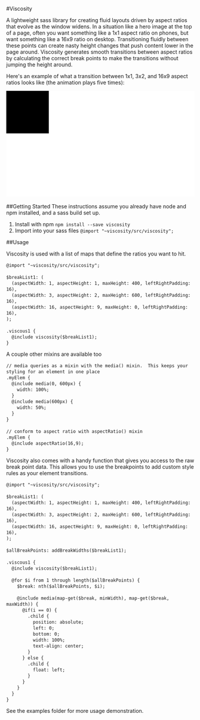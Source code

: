 #Viscosity

A lightweight sass library for creating fluid layouts driven by aspect ratios that evolve as the window widens. In a situation like a hero image at the top of a page, often you want something like a 1x1 aspect ratio on phones, but want something like a 16x9 ratio on desktop.  Transitioning fluidly between these points can create nasty height changes that push content lower in the page around. Viscosity generates smooth transitions between aspect ratios by calculating the correct break points to make the transitions without jumping the height around.

Here's an example of what a transition between 1x1, 3x2, and 16x9 aspect ratios looks like (the animation plays five times):

![viscosity transition example](examples/image_demo/rectangle.gif)

##Getting Started
These instructions assume you already have node and npm installed, and a sass build set up.

1. Install with npm `npm install --save viscosity`
2. Import into your sass files `@import "~viscosity/src/viscosity";`

##Usage

Viscosity is used with a list of maps that define the ratios you want to hit.

```
@import "~viscosity/src/viscosity";

$breakList1: (
  (aspectWidth: 1, aspectHeight: 1, maxHeight: 400, leftRightPadding: 16),
  (aspectWidth: 3, aspectHeight: 2, maxHeight: 600, leftRightPadding: 16),
  (aspectWidth: 16, aspectHeight: 9, maxHeight: 0, leftRightPadding: 16),
);

.viscous1 {
  @include viscosity($breakList1);
}
```

A couple other mixins are available too
```
// media queries as a mixin with the media() mixin.  This keeps your styling for an element in one place
.myElem {
  @include media(0, 600px) {
    width: 100%;
  }
  @include media(600px) {
    width: 50%;
  }
}

// conform to aspect ratio with aspectRatio() mixin
.myElem {
  @include aspectRatio(16,9);
}
```

Viscosity also comes with a handy function that gives you access to the raw break point data.  This allows you to use the breakpoints to add custom style rules as your element transitions.

```
@import "~viscosity/src/viscosity";

$breakList1: (
  (aspectWidth: 1, aspectHeight: 1, maxHeight: 400, leftRightPadding: 16),
  (aspectWidth: 3, aspectHeight: 2, maxHeight: 600, leftRightPadding: 16),
  (aspectWidth: 16, aspectHeight: 9, maxHeight: 0, leftRightPadding: 16),
);

$allBreakPoints: addBreakWidths($breakList1);

.viscous1 {
  @include viscosity($breakList1);

  @for $i from 1 through length($allBreakPoints) {
    $break: nth($allBreakPoints, $i);

    @include media(map-get($break, minWidth), map-get($break, maxWidth)) {
      @if(i == 0) {
        .child {
          position: absolute;
          left: 0;
          bottom: 0;
          width: 100%;
          text-align: center;
        }
      } else {
        .child {
          float: left;
        }
      }
    }
  }
}
```

See the examples folder for more usage demonstration.
